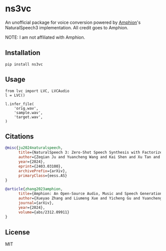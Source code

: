 # ns3vc

An unofficial package for voice conversion powered by [Amphion](https://github.com/open-mmlab/Amphion)'s NaturalSpeech3 implementation. All credit goes to Amphion.

NOTE: I am not affiliated with Amphion.

## Installation

```
pip install ns3vc
```

## Usage

```
from lvc import LVC, LVCAudio
l = LVC()

l.infer_file(
    'orig.wav',
    'sample.wav',
    'target.wav',
)
```

## Citations

```bibtex
@misc{ju2024naturalspeech,
      title={NaturalSpeech 3: Zero-Shot Speech Synthesis with Factorized Codec and Diffusion Models}, 
      author={Zeqian Ju and Yuancheng Wang and Kai Shen and Xu Tan and Detai Xin and Dongchao Yang and Yanqing Liu and Yichong Leng and Kaitao Song and Siliang Tang and Zhizheng Wu and Tao Qin and Xiang-Yang Li and Wei Ye and Shikun Zhang and Jiang Bian and Lei He and Jinyu Li and Sheng Zhao},
      year={2024},
      eprint={2403.03100},
      archivePrefix={arXiv},
      primaryClass={eess.AS}
}

@article{zhang2023amphion,
      title={Amphion: An Open-Source Audio, Music and Speech Generation Toolkit}, 
      author={Xueyao Zhang and Liumeng Xue and Yicheng Gu and Yuancheng Wang and Haorui He and Chaoren Wang and Xi Chen and Zihao Fang and Haopeng Chen and Junan Zhang and Tze Ying Tang and Lexiao Zou and Mingxuan Wang and Jun Han and Kai Chen and Haizhou Li and Zhizheng Wu},
      journal={arXiv},
      year={2024},
      volume={abs/2312.09911}
}
```

## License

MIT
